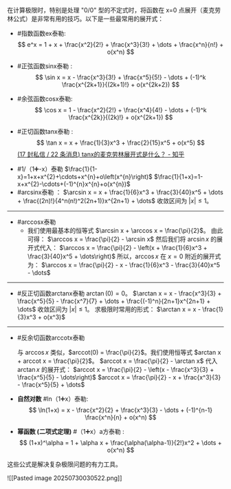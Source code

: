 在计算极限时，特别是处理 "0/0" 型的不定式时，将函数在 x=0 点展开（麦克劳林公式）是非常有用的技巧。以下是一些最常用的展开式：

*   #指数函数ex泰勒:
    $$ e^x = 1 + x + \frac{x^2}{2!} + \frac{x^3}{3!} + \dots + \frac{x^n}{n!} + o(x^n) $$

*   #正弦函数sinx泰勒 :
    $$ \sin x = x - \frac{x^3}{3!} + \frac{x^5}{5!} - \dots + (-1)^k \frac{x^{2k+1}}{(2k+1)!} + o(x^{2k+2}) $$

*   #余弦函数cosx泰勒:
    $$ \cos x = 1 - \frac{x^2}{2!} + \frac{x^4}{4!} - \dots + (-1)^k \frac{x^{2k}}{(2k)!} + o(x^{2k+1}) $$

*  #正切函数tanx泰勒 :
    $$ \tan x = x + \frac{1}{3}x^3 + \frac{2}{15}x^5 + o(x^5) $$
		[(17 封私信 / 22 条消息) tanx的麦克劳林展开式是什么？ - 知乎](https://www.zhihu.com/question/358188620) 
- #1/（1➕-x）泰勒
 $\frac{1}{1-x}=1+x+x^{2}+\cdots+x^{n}+o\left(x^{n}\right)$
 $\frac{1}{1+x}=1-x+x^{2}-\cdots+(-1)^{n}x^{n}+o(x^{n})$ 
- #arcsinx泰勒 ：
	$\arcsin x = x + \frac{1}{6}x^3 + \frac{3}{40}x^5 + \dots + \frac{(2n)!}{4^n(n!)^2(2n+1)}x^{2n+1} + \dots$
	收敛区间为 $|x| \le 1$。 

----
- #arccosx泰勒
	- 我们使用最基本的恒等式 $\arcsin x + \arccos x = \frac{\pi}{2}$。
	由此可得：
	$\arccos x = \frac{\pi}{2} - \arcsin x$
	然后我们将 $\arcsin x$ 的展开式代入：
	$\arccos x = \frac{\pi}{2} - \left(x + \frac{1}{6}x^3 + \frac{3}{40}x^5 + \dots\right)$
	所以，$\arccos x$ 在 $x=0$ 附近的展开式为：
	$\arccos x = \frac{\pi}{2} - x - \frac{1}{6}x^3 - \frac{3}{40}x^5 - \dots$
-----
- #反正切函数arctanx泰勒
 $\arctan(0) = 0$。
	$\arctan x = x - \frac{x^3}{3} + \frac{x^5}{5} - \frac{x^7}{7} + \dots + \frac{(-1)^n}{2n+1}x^{2n+1} + \dots$
	收敛区间为 $|x| \le 1$。
	求极限时常用的形式：
	$\arctan x = x - \frac{1}{3}x^3 + o(x^3)$
----- 
- #反余切函数arccotx泰勒 

	与 $\arccos x$ 类似，$arccot(0) = \frac{\pi}{2}$。我们使用恒等式 $arctan x + arccot x = \frac{\pi}{2}$。
	$arccot x = \frac{\pi}{2} - \arctan x$
	代入 $\arctan x$ 的展开式：
	$arccot x = \frac{\pi}{2} - \left(x - \frac{x^3}{3} + \frac{x^5}{5} - \dots\right)$
	$arccot x = \frac{\pi}{2} - x + \frac{x^3}{3} - \frac{x^5}{5} + \dots$

*   **自然对数** #ln（1➕x）泰勒:
    $$ \ln(1+x) = x - \frac{x^2}{2} + \frac{x^3}{3} - \dots + (-1)^{n-1} \frac{x^n}{n} + o(x^n) $$

*   **幂函数 (二项式定理)** #（1➕x）a方泰勒 :
    $$ (1+x)^\alpha = 1 + \alpha x + \frac{\alpha(\alpha-1)}{2!}x^2 + \dots + o(x^n) $$

这些公式是解决复杂极限问题的有力工具。

![[Pasted image 20250730030522.png]]